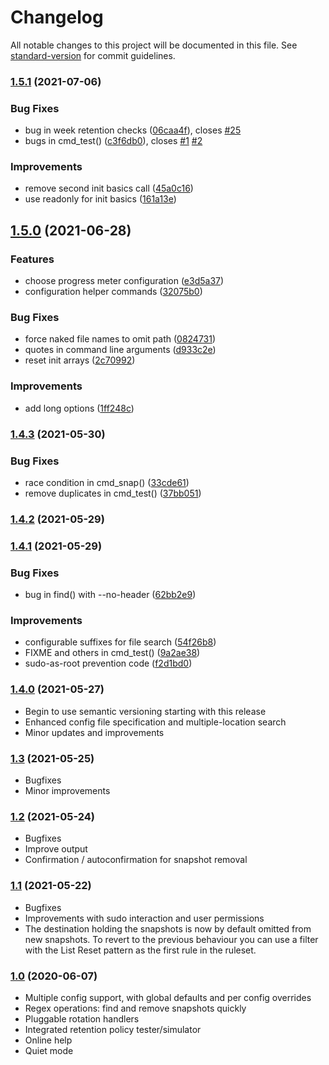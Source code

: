 # Changelog

All notable changes to this project will be documented in this file. See [standard-version](https://github.com/conventional-changelog/standard-version) for commit guidelines.

### [1.5.1](https://github.com/3coma3/btrfs-backup/compare/v1.5.0...v1.5.1) (2021-07-06)


### Bug Fixes

* bug in week retention checks ([06caa4f](https://github.com/3coma3/btrfs-backup/commit/06caa4fb7ca6c1628dfc8e18c28cc5254877adc8)), closes [#25](https://github.com/3coma3/btrfs-backup/issues/25)
* bugs in cmd_test() ([c3f6db0](https://github.com/3coma3/btrfs-backup/commit/c3f6db0ce8aed9fd32a44fabf2597d8ee83c6d9f)), closes [#1](https://github.com/3coma3/btrfs-backup/issues/1) [#2](https://github.com/3coma3/btrfs-backup/issues/2)


### Improvements

* remove second init basics call ([45a0c16](https://github.com/3coma3/btrfs-backup/commit/45a0c1662029d618e2989ba7b9dac49d905f6fb7))
* use readonly for init basics ([161a13e](https://github.com/3coma3/btrfs-backup/commit/161a13eb7170eb81f9dcea1470af8235cc85ded3))

## [1.5.0](https://github.com/3coma3/btrfs-backup/compare/v1.4.3...v1.5.0) (2021-06-28)


### Features

* choose progress meter configuration ([e3d5a37](https://github.com/3coma3/btrfs-backup/commit/e3d5a3792a26ddb70d593881e033b46112f14d28))
* configuration helper commands ([32075b0](https://github.com/3coma3/btrfs-backup/commit/32075b0af56ac190ecb0b7bffdef7e69209d80f8))


### Bug Fixes

* force naked file names to omit path ([0824731](https://github.com/3coma3/btrfs-backup/commit/0824731c2214265d2bd7475dfa5bf11e64988248))
* quotes in command line arguments ([d933c2e](https://github.com/3coma3/btrfs-backup/commit/d933c2ed7a8a496823b37f9ad6d45d068fdd3ef5))
* reset init arrays ([2c70992](https://github.com/3coma3/btrfs-backup/commit/2c70992d46cffc3c6530a1bb9507ccea864406ae))


### Improvements

* add long options ([1ff248c](https://github.com/3coma3/btrfs-backup/commit/1ff248c1e5cb8500f34fc7e5a0dd9412b1062a8d))

### [1.4.3](https://github.com/3coma3/btrfs-backup/compare/v1.4.2...v1.4.3) (2021-05-30)


### Bug Fixes

* race condition in cmd_snap() ([33cde61](https://github.com/3coma3/btrfs-backup/commit/33cde614deb576cc2e1330d433d3b822d5e86c41))
* remove duplicates in cmd_test() ([37bb051](https://github.com/3coma3/btrfs-backup/commit/37bb051180994087e48514c12f09d91d6266a01f))

### [1.4.2](https://github.com/3coma3/btrfs-backup/compare/v1.4.1...v1.4.2) (2021-05-29)

### [1.4.1](https://github.com/3coma3/btrfs-backup/compare/v1.4.0...v1.4.1) (2021-05-29)


### Bug Fixes

* bug in find() with --no-header ([62bb2e9](https://github.com/3coma3/btrfs-backup/commit/62bb2e97435ebcf763561850a1e96abe2252112b))


### Improvements

* configurable suffixes for file search ([54f26b8](https://github.com/3coma3/btrfs-backup/commit/54f26b89f18b866af4d6581ba8c690c74f0340b4))
* FIXME and others in cmd_test() ([9a2ae38](https://github.com/3coma3/btrfs-backup/commit/9a2ae380ad46a0b180640923f862e9e8a37c0b36))
* sudo-as-root prevention code ([f2d1bd0](https://github.com/3coma3/btrfs-backup/commit/f2d1bd0586d2c8f2aaae8ce106deee50d30a9a82))

### [1.4.0](https://github.com/3coma3/btrfs-backup/compare/v1.4...v1.3) (2021-05-27)

* Begin to use semantic versioning starting with this release
* Enhanced config file specification and multiple-location search
* Minor updates and improvements

### [1.3](https://github.com/3coma3/btrfs-backup/compare/v1.3...v1.2) (2021-05-25)

* Bugfixes
* Minor improvements

### [1.2](https://github.com/3coma3/btrfs-backup/compare/v1.2...v1.1) (2021-05-24)

* Bugfixes
* Improve output
* Confirmation / autoconfirmation for snapshot removal

### [1.1](https://github.com/3coma3/btrfs-backup/compare/v1.1...v1.0) (2021-05-22)

* Bugfixes
* Improvements with sudo interaction and user permissions
* The destination holding the snapshots is now by default omitted from new snapshots. To revert to the previous behaviour you can use a filter with the List Reset pattern as the first rule in the ruleset.

### [1.0](https://github.com/3coma3/btrfs-backup/releases/tag/v1.0) (2020-06-07)
* Multiple config support, with global defaults and per config overrides
* Regex operations: find and remove snapshots quickly
* Pluggable rotation handlers
* Integrated retention policy tester/simulator
* Online help
* Quiet mode
